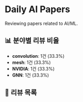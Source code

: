 # Daily AI Papers

Reviewing papers related to AI/ML.

## 📊 분야별 리뷰 비율
<!-- stats-start -->
- **convolution**: 1건 (33.3%)
- **mesh**: 1건 (33.3%)
- **NVIDIA**: 1건 (33.3%)
- **GNN**: 1건 (33.3%)
<!-- stats-end -->

## 📝 리뷰 목록
<!-- list-start -->

<!-- list-end -->
